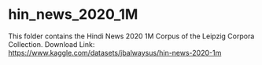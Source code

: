 # hin_news_2020_1M

This folder contains the Hindi News 2020 1M Corpus of the Leipzig Corpora Collection.
Download Link: https://www.kaggle.com/datasets/jbalwaysus/hin-news-2020-1m